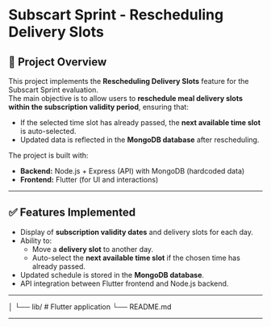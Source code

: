 # Subscart Sprint - Rescheduling Delivery Slots

## 📌 Project Overview
This project implements the **Rescheduling Delivery Slots** feature for the Subscart Sprint evaluation.  
The main objective is to allow users to **reschedule meal delivery slots within the subscription validity period**, ensuring that:
- If the selected time slot has already passed, the **next available time slot** is auto-selected.
- Updated data is reflected in the **MongoDB database** after rescheduling.

The project is built with:
- **Backend:** Node.js + Express (API) with MongoDB (hardcoded data)
- **Frontend:** Flutter (for UI and interactions)

---

## ✅ Features Implemented
- Display of **subscription validity dates** and delivery slots for each day.
- Ability to:
  - Move a **delivery slot** to another day.
  - Auto-select the **next available time slot** if the chosen time has already passed.
- Updated schedule is stored in the **MongoDB database**.
- API integration between Flutter frontend and Node.js backend.

---


│ └── lib/ # Flutter application
└── README.md


---

